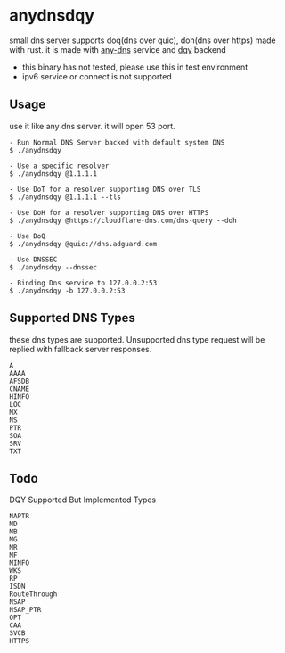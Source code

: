 # anydnsdqy

small dns server supports doq(dns over quic), doh(dns over https) made with rust.
it is made with [any-dns](https://github.com/severinalexb/any-dns/) service and [dqy](https://github.com/dandyvica/dqy) backend

* this binary has not tested, please use this in test environment
* ipv6 service or connect is not supported

## Usage

use it like any dns server. it will open 53 port.
```
- Run Normal DNS Server backed with default system DNS
$ ./anydnsdqy

- Use a specific resolver
$ ./anydnsdqy @1.1.1.1

- Use DoT for a resolver supporting DNS over TLS
$ ./anydnsdqy @1.1.1.1 --tls

- Use DoH for a resolver supporting DNS over HTTPS
$ ./anydnsdqy @https://cloudflare-dns.com/dns-query --doh

- Use DoQ
$ ./anydnsdqy @quic://dns.adguard.com

- Use DNSSEC
$ ./anydnsdqy --dnssec

- Binding Dns service to 127.0.0.2:53
$ ./anydnsdqy -b 127.0.0.2:53
```

## Supported DNS Types

these dns types are supported. Unsupported dns type request will be replied with fallback server responses.

```
A
AAAA
AFSDB
CNAME
HINFO
LOC
MX
NS
PTR
SOA
SRV
TXT
```

## Todo

DQY Supported But Implemented Types
```
NAPTR
MD
MB
MG
MR
MF
MINFO
WKS
RP
ISDN
RouteThrough
NSAP
NSAP_PTR
OPT
CAA
SVCB
HTTPS
```

